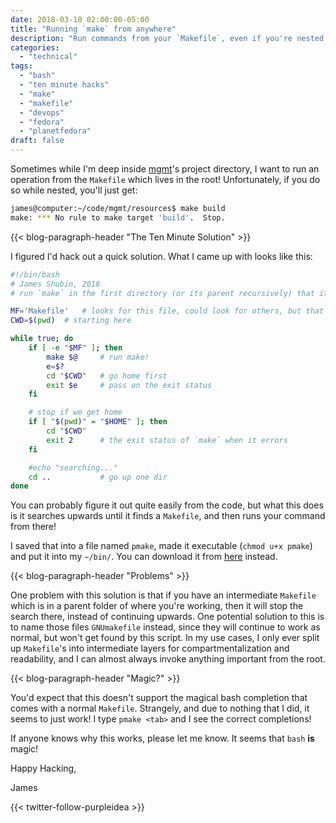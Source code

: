 ```yaml
---
date: 2018-03-10 02:00:00-05:00
title: "Running `make` from anywhere"
description: "Run commands from your `Makefile`, even if you're nested deeply!"
categories:
  - "technical"
tags:
  - "bash"
  - "ten minute hacks"
  - "make"
  - "makefile"
  - "devops"
  - "fedora"
  - "planetfedora"
draft: false
---
```


Sometimes while I'm deep inside [mgmt](https://github.com/purpleidea/mgmt/)'s
project directory, I want to run an operation from the `Makefile` which lives in
the root! Unfortunately, if you do so while nested, you'll just get:

```bash
james@computer:~/code/mgmt/resources$ make build
make: *** No rule to make target 'build'.  Stop.
```

{{< blog-paragraph-header "The Ten Minute Solution" >}}

I figured I'd hack out a quick solution. What I came up with looks like this:

```bash
#!/bin/bash
# James Shubin, 2018
# run `make` in the first directory (or its parent recursively) that it works in

MF='Makefile'	# looks for this file, could look for others, but that's silly
CWD=$(pwd)	# starting here

while true; do
	if [ -e "$MF" ]; then
		make $@		# run make!
		e=$?
		cd "$CWD"	# go home first
		exit $e		# pass on the exit status
	fi

	# stop if we get home
	if [ "$(pwd)" = "$HOME" ]; then
		cd "$CWD"
		exit 2		# the exit status of `make` when it errors
	fi

	#echo "searching..."
	cd ..			# go up one dir
done
```

You can probably figure it out quite easily from the code, but what this does is
it searches upwards until it finds a `Makefile`, and then runs your command from
there!

I saved that into a file named `pmake`, made it executable (`chmod u+x pmake`)
and put it into my `~/bin/`. You can download it from [here](https://gist.github.com/purpleidea/ebf5ee7bf47f41132e5d0c1cd8329c75)
instead.

{{< blog-paragraph-header "Problems" >}}

One problem with this solution is that if you have an intermediate `Makefile`
which is in a parent folder of where you're working, then it will stop the
search there, instead of continuing upwards. One potential solution to this is
to name those files `GNUmakefile` instead, since they will continue to work as
normal, but won't get found by this script. In my use cases, I only ever split
up `Makefile`'s into intermediate layers for compartmentalization and
readability, and I can almost always invoke anything important from the root.

{{< blog-paragraph-header "Magic?" >}}

You'd expect that this doesn't support the magical bash completion that comes
with a normal `Makefile`. Strangely, and due to nothing that I did, it seems to
just work! I type `pmake <tab>` and I see the correct completions!

If anyone knows why this works, please let me know. It seems that `bash` **is**
magic!

Happy Hacking,

James

{{< twitter-follow-purpleidea >}}
